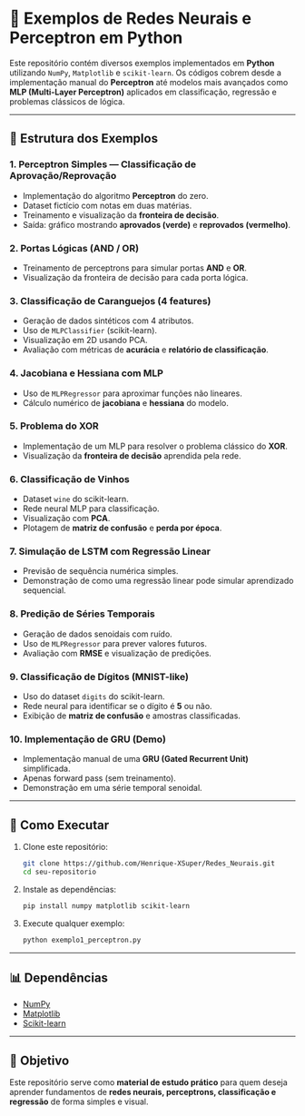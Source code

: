 # 🧠 Exemplos de Redes Neurais e Perceptron em Python

Este repositório contém diversos exemplos implementados em **Python** utilizando `NumPy`, `Matplotlib` e `scikit-learn`.
Os códigos cobrem desde a implementação manual do **Perceptron** até modelos mais avançados como **MLP (Multi-Layer Perceptron)** aplicados em classificação, regressão e problemas clássicos de lógica.

---

## 📂 Estrutura dos Exemplos

### 1. Perceptron Simples — Classificação de Aprovação/Reprovação

* Implementação do algoritmo **Perceptron** do zero.
* Dataset fictício com notas em duas matérias.
* Treinamento e visualização da **fronteira de decisão**.
* Saída: gráfico mostrando **aprovados (verde)** e **reprovados (vermelho)**.

### 2. Portas Lógicas (AND / OR)

* Treinamento de perceptrons para simular portas **AND** e **OR**.
* Visualização da fronteira de decisão para cada porta lógica.

### 3. Classificação de Caranguejos (4 features)

* Geração de dados sintéticos com 4 atributos.
* Uso de `MLPClassifier` (scikit-learn).
* Visualização em 2D usando PCA.
* Avaliação com métricas de **acurácia** e **relatório de classificação**.

### 4. Jacobiana e Hessiana com MLP

* Uso de `MLPRegressor` para aproximar funções não lineares.
* Cálculo numérico de **jacobiana** e **hessiana** do modelo.

### 5. Problema do XOR

* Implementação de um MLP para resolver o problema clássico do **XOR**.
* Visualização da **fronteira de decisão** aprendida pela rede.

### 6. Classificação de Vinhos

* Dataset `wine` do scikit-learn.
* Rede neural MLP para classificação.
* Visualização com **PCA**.
* Plotagem de **matriz de confusão** e **perda por época**.

### 7. Simulação de LSTM com Regressão Linear

* Previsão de sequência numérica simples.
* Demonstração de como uma regressão linear pode simular aprendizado sequencial.

### 8. Predição de Séries Temporais

* Geração de dados senoidais com ruído.
* Uso de `MLPRegressor` para prever valores futuros.
* Avaliação com **RMSE** e visualização de predições.

### 9. Classificação de Dígitos (MNIST-like)

* Uso do dataset `digits` do scikit-learn.
* Rede neural para identificar se o dígito é **5** ou não.
* Exibição de **matriz de confusão** e amostras classificadas.

### 10. Implementação de GRU (Demo)

* Implementação manual de uma **GRU (Gated Recurrent Unit)** simplificada.
* Apenas forward pass (sem treinamento).
* Demonstração em uma série temporal senoidal.

---

## 🚀 Como Executar

1. Clone este repositório:

   ```bash
   git clone https://github.com/Henrique-XSuper/Redes_Neurais.git
   cd seu-repositorio
   ```

2. Instale as dependências:

   ```bash
   pip install numpy matplotlib scikit-learn
   ```

3. Execute qualquer exemplo:

   ```bash
   python exemplo1_perceptron.py
   ```

---

## 📊 Dependências

* [NumPy](https://numpy.org/)
* [Matplotlib](https://matplotlib.org/)
* [Scikit-learn](https://scikit-learn.org/)

---

## 🎯 Objetivo

Este repositório serve como **material de estudo prático** para quem deseja aprender fundamentos de **redes neurais, perceptrons, classificação e regressão** de forma simples e visual.


